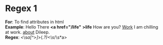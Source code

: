 # Regex 1

<b>For</b>: To find attributes in html<br/>
<b>Example</b>: Hello There **<a href="/life"**
**>life</a>** How are you? <a href="/work">Work</a> I am chilling at work. <a href="/about">about</a> Dileep.<br/>
<b>Regex</b>: <\s*a[^>]*>(.*?)<\s*/\s*a><br/>
